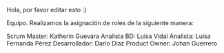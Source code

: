 Hola, por favor editar esto :)

Equipo. Realizamos la asignación de roles de la siguiente manera:

Scrum Master: Katherin Guevara
Analista BD: Luisa Vidal
Analista: Luisa Fernanda Pérez
Desarrollador: Darío Díaz
Product Owner: Johan Guerrero
